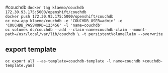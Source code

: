 #couchdb
 ````docker tag klaemo/couchdb 172.30.93.175:5000/openshift/couchdb````  
 ````docker push 172.30.93.175:5000/openshift/couchdb````  
 ````oc new-app klaemo/couchdb -e 'COUCHDB_USER=admin' -e 'COUCHDB_PASSWORD=123456' -l 'name=couchdb'````  
 ``oc volumes dc/couchdb --add --claim-name=couchdb-claim --mount-path=/usr/local/var/lib/couchdb \
                     -t persistentVolumeClaim --overwrite  
``
  
## export template
``oc export all --as-template=couchdb-template -l name=couchdb >couchdb-template.yaml``
